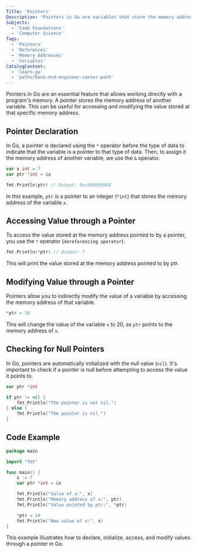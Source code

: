 ```yaml
---
Title: 'Pointers'
Description: 'Pointers in Go are variables that store the memory address of another variable. They are used to access and modify the value stored at a specific memory address.'
Subjects:
  - 'Code Foundations'
  - 'Computer Science'
Tags:
  - 'Pointers'
  - 'References'
  - 'Memory Addresses'
  - 'Variables'
CatalogContent:
  - 'learn-go'
  - 'paths/back-end-engineer-career-path'
---
```


Pointers in Go are an essential feature that allows working directly with a program's memory. A pointer stores the memory address of another variable. This can be useful for accessing and modifying the value stored at that specific memory address.

## Pointer Declaration

In Go, a pointer is declared using the `*` operator before the type of data to indicate that the variable is a pointer to that type of data. Then, to assign it the memory address of another variable, we use the `&` operator.

```go
var x int = 7
var ptr *int = &x

fmt.Println(ptr) // Output: 0xc000096068
```

In this example, `ptr` is a pointer to an integer (`*int`) that stores the memory address of the variable `x`.

## Accessing Value through a Pointer

To access the value stored at the memory address pointed to by a pointer, you use the `*` operator (`dereferencing operator`).

```go
fmt.Println(*ptr) // Output: 7
```

This will print the value stored at the memory address pointed to by ptr.

## Modifying Value through a Pointer

Pointers allow you to indirectly modify the value of a variable by accessing the memory address of that variable.

```go
*ptr = 10
```

This will change the value of the variable `x` to 20, as `ptr` points to the memory address of `x`.

## Checking for Null Pointers

In Go, pointers are automatically initialized with the null value (`nil`). It's important to check if a pointer is null before attempting to access the value it points to.

```go
var ptr *int

if ptr != nil {
    fmt.Println("The pointer is not nil.")
} else {
    fmt.Println("The pointer is nil.")
}
```

## Code Example

```go
package main

import "fmt"

func main() {
    x := 7
    var ptr *int = &x

    fmt.Println("Value of x:", x)
    fmt.Println("Memory address of x:", ptr)
    fmt.Println("Value pointed by ptr:", *ptr)

    *ptr = 10
    fmt.Println("New value of x:", x)
}

```

This example illustrates how to declare, initialize, access, and modify values through a pointer in Go.
